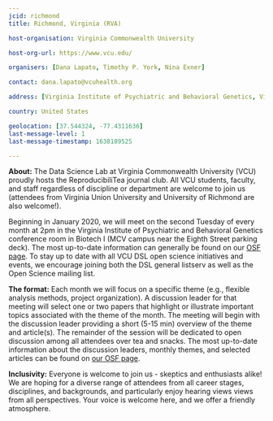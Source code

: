 ```yaml
---
jcid: richmond
title: Richmond, Virginia (RVA)

host-organisation: Virginia Commonwealth University 

host-org-url: https://www.vcu.edu/

organisers: [Dana Lapato, Timothy P. York, Nina Exner] 

contact: dana.lapato@vcuhealth.org 

address: [Virginia Institute of Psychiatric and Behavioral Genetics, Virginia Commonwealth University, Biotech 1, Suite 100, 800 E. Leigh Street, Box 980126, Richmond, Virginia 23298-0126]

country: United States

geolocation: [37.544324, -77.4311636]
last-message-level: 1
last-message-timestamp: 1638189525

---
```

**About:**
The Data Science Lab at Virginia Commonwealth University (VCU) proudly hosts the ReproducibiliTea journal club. All VCU students, faculty, and staff regardless of discipline or department are welcome to join us (attendees from Virginia Union University and University of Richmond are also welcome!).

Beginning in January 2020, we will meet on the second Tuesday of every month at 2pm in the Virginia Institute of Psychiatric and Behavioral Genetics conference room in Biotech I (MCV campus near the Eighth Street parking deck). The most up-to-date information can generally be found on our [OSF page](https://osf.io/bs2k7/wiki/home). To stay up to date with all VCU DSL open science initiatives and events, we encourage joining both the DSL general listserv as well as the Open Science mailing list. 

**The format:**
Each month we will focus on a specific theme (e.g., flexible analysis methods, project organization). A discussion leader for that meeting will select one or two papers that highlight or illustrate important topics associated with the theme of the month. The meeting will begin with the discussion leader providing a short (5-15 min) overview of the theme and article(s). The remainder of the session will be dedicated to open discussion among all attendees over tea and snacks. The most up-to-date information about the discussion leaders, monthly themes, and selected articles can be found on [our OSF page](https://osf.io/bs2k7/wiki/home).

**Inclusivity:**
Everyone is welcome to join us - skeptics and enthusiasts alike! We are hoping for a diverse range of attendees from all career stages, disciplines, and backgrounds, and particularly enjoy hearing views views from all perspectives. Your voice is welcome here, and we offer a friendly atmosphere.







